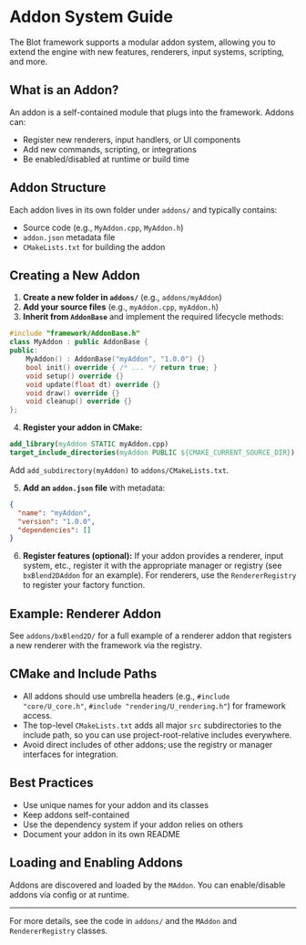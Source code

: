 # Addon System Guide

The Blot framework supports a modular addon system, allowing you to extend the engine with new features, renderers, input systems, scripting, and more.

## What is an Addon?
An addon is a self-contained module that plugs into the framework. Addons can:
- Register new renderers, input handlers, or UI components
- Add new commands, scripting, or integrations
- Be enabled/disabled at runtime or build time

## Addon Structure
Each addon lives in its own folder under `addons/` and typically contains:
- Source code (e.g., `MyAddon.cpp`, `MyAddon.h`)
- `addon.json` metadata file
- `CMakeLists.txt` for building the addon

## Creating a New Addon
1. **Create a new folder in `addons/`** (e.g., `addons/myAddon`)
2. **Add your source files** (e.g., `myAddon.cpp`, `myAddon.h`)
3. **Inherit from `AddonBase`** and implement the required lifecycle methods:

```cpp
#include "framework/AddonBase.h"
class MyAddon : public AddonBase {
public:
    MyAddon() : AddonBase("myAddon", "1.0.0") {}
    bool init() override { /* ... */ return true; }
    void setup() override {}
    void update(float dt) override {}
    void draw() override {}
    void cleanup() override {}
};
```

4. **Register your addon in CMake:**
```cmake
add_library(myAddon STATIC myAddon.cpp)
target_include_directories(myAddon PUBLIC ${CMAKE_CURRENT_SOURCE_DIR})
```
Add `add_subdirectory(myAddon)` to `addons/CMakeLists.txt`.

5. **Add an `addon.json` file** with metadata:
```json
{
  "name": "myAddon",
  "version": "1.0.0",
  "dependencies": []
}
```

6. **Register features (optional):**
If your addon provides a renderer, input system, etc., register it with the appropriate manager or registry (see `bxBlend2DAddon` for an example). For renderers, use the `RendererRegistry` to register your factory function.

## Example: Renderer Addon
See `addons/bxBlend2D/` for a full example of a renderer addon that registers a new renderer with the framework via the registry.

## CMake and Include Paths
- All addons should use umbrella headers (e.g., `#include "core/U_core.h"`, `#include "rendering/U_rendering.h"`) for framework access.
- The top-level `CMakeLists.txt` adds all major `src` subdirectories to the include path, so you can use project-root-relative includes everywhere.
- Avoid direct includes of other addons; use the registry or manager interfaces for integration.

## Best Practices
- Use unique names for your addon and its classes
- Keep addons self-contained
- Use the dependency system if your addon relies on others
- Document your addon in its own README

## Loading and Enabling Addons
Addons are discovered and loaded by the `MAddon`. You can enable/disable addons via config or at runtime.

---

For more details, see the code in `addons/` and the `MAddon` and `RendererRegistry` classes. 

